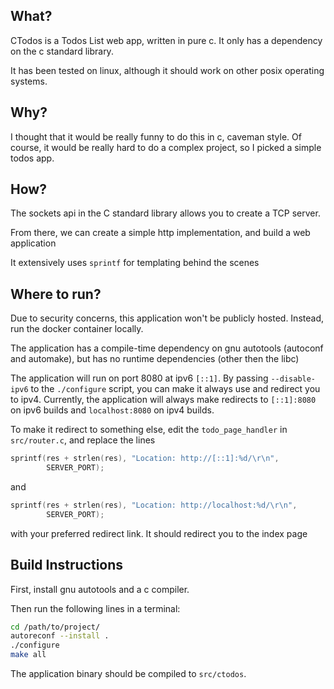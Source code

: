 ## What?

CTodos is a Todos List web app, written in pure c. It only has a dependency on the c standard library.

It has been tested on linux, although it should work on other posix operating systems.

## Why?

I thought that it would be really funny to do this in c, caveman style. Of course, it would be really hard to do a complex project, so I picked a simple todos app.

## How?

The sockets api in the C standard library allows you to create a TCP server.

From there, we can create a simple http implementation, and build a web application

It extensively uses `sprintf` for templating behind the scenes

## Where to run?

Due to security concerns, this application won't be publicly hosted. Instead, run the docker container locally.

The application has a compile-time dependency on gnu autotools (autoconf and automake), but has no runtime dependencies (other then the libc)

The application will run on port 8080 at ipv6 `[::1]`. By passing `--disable-ipv6` to the `./configure` script, you can make it always use and redirect you to ipv4. Currently, the application will always make redirects to `[::1]:8080` on ipv6 builds and `localhost:8080` on ipv4 builds. 

To make it redirect to something else, edit the `todo_page_handler` in `src/router.c`, and replace the lines 
```c
sprintf(res + strlen(res), "Location: http://[::1]:%d/\r\n",
		SERVER_PORT);
```
and
```c
sprintf(res + strlen(res), "Location: http://localhost:%d/\r\n",
		SERVER_PORT);
```
with your preferred redirect link. It should redirect you to the index page 

## Build Instructions

First, install gnu autotools and a c compiler.

Then run the following lines in a terminal:
```bash
cd /path/to/project/
autoreconf --install .
./configure
make all
```

The application binary should be compiled to `src/ctodos`.